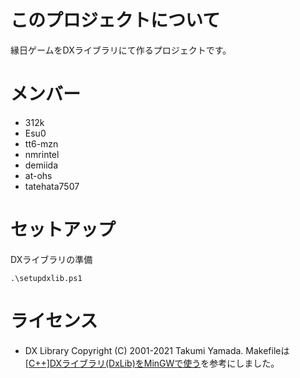 
# このプロジェクトについて
縁日ゲームをDXライブラリにて作るプロジェクトです。
# メンバー
- 312k
- Esu0
- tt6-mzn
- nmrintel
- demiida
- at-ohs
- tatehata7507
# セットアップ
DXライブラリの準備
``` shell
.\setupdxlib.ps1
```
# ライセンス
- DX Library Copyright (C) 2001-2021 Takumi Yamada.
Makefileは[[C++]DXライブラリ(DxLib)をMinGWで使う](https://qiita.com/C_Assembly/items/e921b7c0745651d31d79)を参考にしました。
